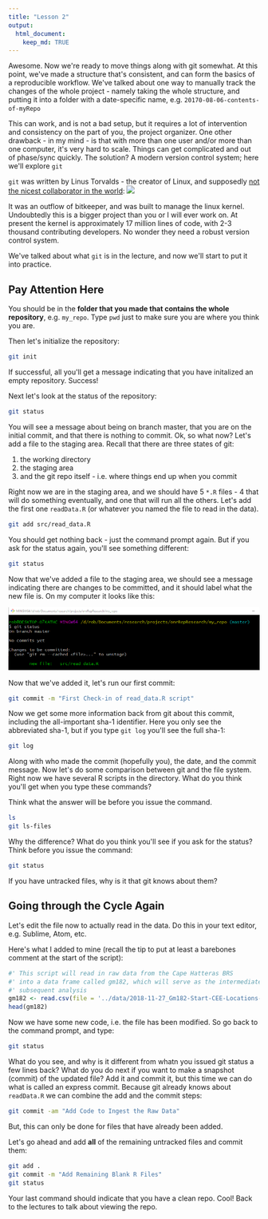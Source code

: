 ```yaml
---
title: "Lesson 2"
output: 
  html_document:
    keep_md: TRUE
---
```




Awesome. Now we're ready to move things along with git somewhat. At this point, we've made a structure that's consistent, and can form the basics of a reproducible workflow. We've talked about one way to manually track the changes of the whole project - namely taking the whole structure, and putting it into a folder with a date-specific name, e.g. ```20170-08-06-contents-of-myRepo```

This can work, and is not a bad setup, but it requires a lot of intervention and consistency on the part of you, the project organizer. One other drawback - in my mind - is that with more than one user and/or more than one computer, it's very hard to scale. Things can get complicated and out of phase/sync quickly. The solution? A modern version control system; here we'll explore ```git```


```git``` was written by Linus Torvalds - the creator of Linux, and supposedly [not the nicest collaborator in the world](https://arstechnica.com/gadgets/2018/09/linus-torvalds-apologizes-for-years-of-being-a-jerk-takes-time-off-to-learn-empathy/): 
![](images/linus-eff-you-640x363.png)


It was an outflow of bitkeeper, and was built to manage the linux kernel. Undoubtedly this is a bigger project than you or I will ever work on. At present the kernel is approximately 17 million lines of code, with 2-3 thousand contributing developers. No wonder they need a robust version control system. 

We've talked about what ```git``` is in the lecture, and now we'll start to put it into practice. 

## Pay Attention Here

You should be in the **folder that you made that contains the whole repository**, e.g. ```my_repo```. Type ```pwd``` just to make sure you are where you think you are. 

Then let's initialize the repository:


```bash
git init
```

If successful, all you'll get a message indicating that you have initalized an empty repository. Success!

Next let's look at the status of the repository:


```bash
git status
```

You will see a message about being on branch master, that you are on the initial commit, and that there is nothing to commit. Ok, so what now? Let's add a file to the staging area. Recall that there are three states of git:

1. the working directory
2. the staging area
3. and the git repo itself - i.e. where things end up when you commit

Right now we are in the staging area, and we should have 5 ```*.R``` files - 4 that will do something eventually, and one that will run all the others. Let's add the first one ```readData.R``` (or whatever you named the file to read in the data).



```bash
git add src/read_data.R
```

You should get nothing back - just the command prompt again. But if you ask for the status again, you'll see something different:


```bash
git status
```

Now that we've added a file to the staging area, we should see a message indicating there are changes to be committed, and it should label what the new file is. On my computer it looks like this:

![](images/gitStatus.png)

Now that we've added it, let's run our first commit:


```bash
git commit -m "First Check-in of read_data.R script"
```

Now we get some more information back from git about this commit, including the all-important sha-1 identifier. Here you only see the abbreviated sha-1, but if you type ```git log``` you'll see the full sha-1:


```bash
git log
```

Along with who made the commit (hopefully you), the date, and the commit message. Now let's do some comparison between git and the file system. Right now we have several R scripts in the directory. What do you think you'll get when you type these commands? 

Think what the answer will be before you issue the command.


```bash
ls
git ls-files
```

Why the difference? What do you think you'll see if you ask for the status? Think before you issue the command:


```bash
git status
```

If you have untracked files, why is it that git knows about them?

## Going through the Cycle Again
Let's edit the file now to actually read in the data. Do this in your text editor, e.g. Sublime, Atom, etc. 

Here's what I added to mine (recall the tip to put at least a barebones comment at the start of the script):


```r
#' This script will read in raw data from the Cape Hatteras BRS
#' into a data frame called gm182, which will serve as the intermediate data for
#' subsequent analysis
gm182 <- read.csv(file = '../data/2018-11-27_Gm182-Start-CEE-Locations-Kahuna.csv')
head(gm182)
```

Now we have some new code, i.e. the file has been modified. So go back to the command prompt, and type:


```bash
git status
```

What do you see, and why is it different from whatn you issued git status a few lines back? What do you do next if you want to make a snapshot (commit) of the updated file? Add it and commit it, but this time we can do what is called an express commit. Because git already knows about ```readData.R``` we can combine the add and the commit steps:


```bash
git commit -am "Add Code to Ingest the Raw Data"
```

But, this can only be done for files that have already been added.

Let's go ahead and add **all** of the remaining untracked files and commit them:


```bash
git add .
git commit -m "Add Remaining Blank R Files"
git status
```

Your last command should indicate that you have a clean repo. Cool! Back to the lectures to talk about viewing the repo.
